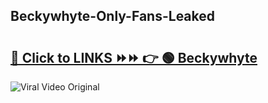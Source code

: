 
 ## Beckywhyte-Only-Fans-Leaked

# <h2><a href="https://clipsfans.com/Beckywhyte&ref=git">🔗 Click to LINKS ⏩⏩ 👉 🟢 Beckywhyte </a></h2>

<a href="https://clipsfans.com/Beckywhyte&ref=git" rel="nofollow" data-target="animated-image.originalLink"><img src="https://i.ibb.co.com/xMMVF88/686577567.gif" alt="Viral Video Original" style="max-width: 100%; display: inline-block;" data-target="animated-image.originalImage"></a>
